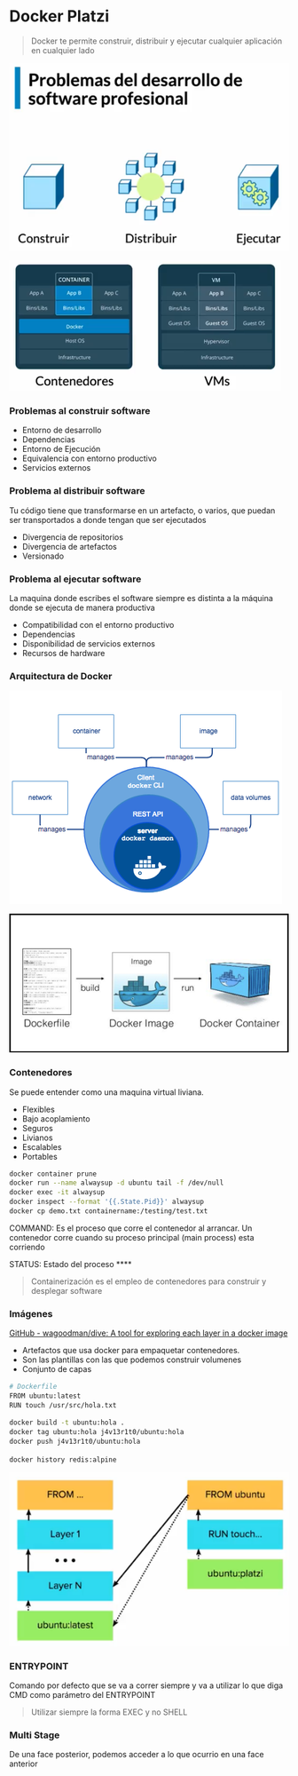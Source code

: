 # Docker Platzi

> Docker te permite construir, distribuir y ejecutar cualquier aplicación en cualquier lado
> 

![d1.png](img/d1.png)

![d2.png](img/d2.png)

### Problemas al construir software

- Entorno de desarrollo
- Dependencias
- Entorno de Ejecución
- Equivalencia con entorno productivo
- Servicios externos

### Problema al distribuir software

Tu código tiene que transformarse en un artefacto, o varios, que puedan ser transportados a donde tengan que ser ejecutados

- Divergencia de repositorios
- Divergencia de artefactos
- Versionado

### Problema al ejecutar software

La maquina donde escribes el software siempre es distinta a la máquina donde se ejecuta de manera productiva

- Compatibilidad con el entorno productivo
- Dependencias
- Disponibilidad de servicios externos
- Recursos de hardware

### Arquitectura de Docker

![d3.png](img/d3.png)

![d5.png](img/d5.png)

### Contenedores

Se puede entender como una maquina virtual liviana. 

- Flexibles
- Bajo acoplamiento
- Seguros
- Livianos
- Escalables
- Portables

```bash
docker container prune
docker run --name alwaysup -d ubuntu tail -f /dev/null
docker exec -it alwaysup
docker inspect --format '{{.State.Pid}}' alwaysup
docker cp demo.txt containername:/testing/test.txt
```

COMMAND: Es el proceso que corre el contenedor al arrancar. Un contenedor corre cuando su proceso principal (main process) esta corriendo

STATUS: Estado del proceso ****

> Containerización es el empleo de contenedores para construir y desplegar software
>

### Imágenes

[GitHub - wagoodman/dive: A tool for exploring each layer in a docker image](https://github.com/wagoodman/dive)

- Artefactos que usa docker para empaquetar contenedores.
- Son las plantillas con las que podemos construir volumenes
- Conjunto de capas

```bash
# Dockerfile
FROM ubuntu:latest
RUN touch /usr/src/hola.txt
```

```bash
docker build -t ubuntu:hola .
docker tag ubuntu:hola j4v13r1t0/ubuntu:hola
docker push j4v13r1t0/ubuntu:hola

docker history redis:alpine
```

![d6.png](img/d6.png)

### ENTRYPOINT

Comando por defecto que se va a correr siempre y va a utilizar lo que diga CMD como parámetro del ENTRYPOINT

> Utilizar siempre la forma EXEC y no  SHELL
>

### Multi Stage

De una face posterior, podemos acceder a lo que ocurrio en una face anterior